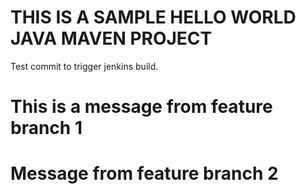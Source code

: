 # THIS IS A SAMPLE HELLO WORLD JAVA MAVEN PROJECT

Test commit to trigger jenkins build.



# This is a message from feature branch 1

# Message from feature branch 2